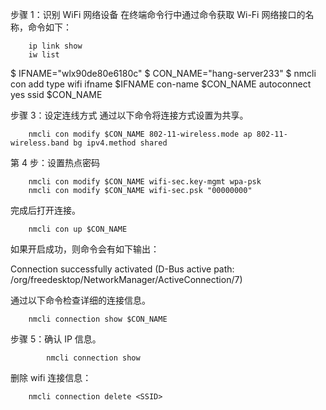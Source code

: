 步骤 1：识别 WiFi 网络设备
在终端命令行中通过命令获取 Wi-Fi 网络接口的名称，命令如下：

```
    ip link show
    iw list
```

$ IFNAME="wlx90de80e6180c"
$ CON_NAME="hang-server233"
$ nmcli con add type wifi ifname $IFNAME con-name $CON_NAME autoconnect yes ssid $CON_NAME

步骤 3：设定连线方式
通过以下命令将连接方式设置为共享。

```
    nmcli con modify $CON_NAME 802-11-wireless.mode ap 802-11-wireless.band bg ipv4.method shared
```

第 4 步：设置热点密码

```
    nmcli con modify $CON_NAME wifi-sec.key-mgmt wpa-psk
    nmcli con modify $CON_NAME wifi-sec.psk "00000000"
```

完成后打开连接。

```
    nmcli con up $CON_NAME
```

如果开启成功，则命令会有如下输出：

Connection successfully activated (D-Bus active path: /org/freedesktop/NetworkManager/ActiveConnection/7)

通过以下命令检查详细的连接信息。

```
    nmcli connection show $CON_NAME
```

步骤 5：确认 IP 信息。

```
        nmcli connection show
```

删除 wifi 连接信息：

```
    nmcli connection delete <SSID>
```
